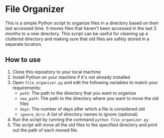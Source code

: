 # File Organizer

This is a simple Python script to organize files in a directory based on their last accessed time. It moves files that haven't been accessed in the last 3 months to a new directory. This script can be useful for cleaning up a cluttered directory and making sure that old files are safely stored in a separate location.

## How to use

1. Clone this repository to your local machine
2. Install Python on your machine if it's not already installed
3. Open `file_organizer.py` and edit the following variables to match your requirements:
   - `path`: The path to the directory that you want to organize
   - `new_path`: The path to the directory where you want to move the old files
   - `days`: The number of days after which a file is considered old
   - `ignore_dirs`: A list of directory names to ignore (optional)
4. Run the script by running the command `python file_organizer.py`
5. The script will move all the old files to the specified directory and print out the path of each moved file.

